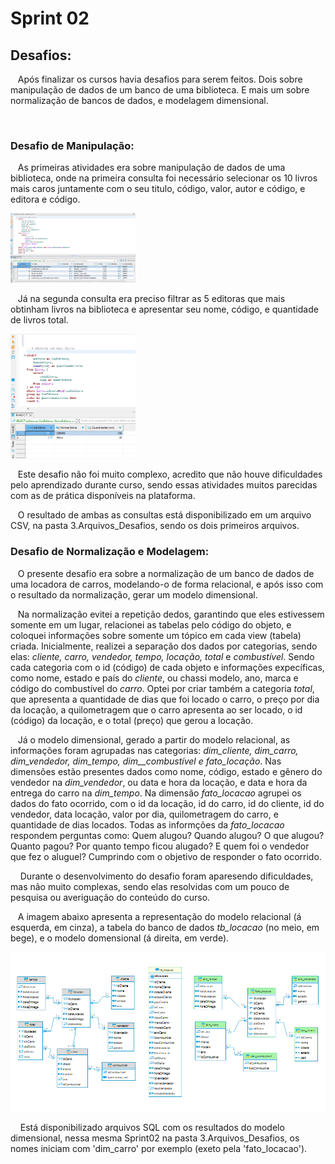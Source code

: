 # Sprint 02
## Desafios:
&nbsp;&nbsp;&nbsp;Após finalizar os cursos havia desafios para serem feitos. Dois sobre manipulação de dados de um banco de uma biblioteca. E mais um sobre normalização de bancos de dados, e modelagem dimensional. <p>
&nbsp;&nbsp;&nbsp; 
<p>
<p>

### Desafio de Manipulação:
&nbsp;&nbsp;&nbsp;As primeiras atividades era sobre manipulação de dados de uma biblioteca, onde na primeira consulta foi necessário selecionar os 10 livros mais caros juntamente com o seu titulo, código, valor, autor e código, e editora e código.
<p>
<img src=../imgs/livrosmaiscaros.png width=200> 
<p>
&nbsp;&nbsp;&nbsp;Já na segunda consulta era preciso filtrar as 5 editoras que mais obtinham livros na biblioteca e apresentar seu nome, código, e quantidade de livros total.
<p>
<img src=../imgs/maislivros.png width=200> <p>
&nbsp;&nbsp;&nbsp;Este desafio não foi muito complexo, acredito que não houve dificuldades pelo aprendizado durante curso, sendo essas atividades muitos parecidas com as de prática disponíveis na plataforma.
<p>&nbsp;&nbsp;&nbsp;O resultado de ambas as consultas está disponibilizado em um arquivo CSV, na pasta 3.Arquivos_Desafios, sendo os dois primeiros arquivos.<p>

### Desafio de Normalização e Modelagem:
&nbsp;&nbsp;&nbsp;O presente desafio era sobre a normalização de um banco de dados de uma locadora de carros, modelando-o de forma relacional, e após isso com o resultado da normalização, gerar um modelo dimensional.
<p>

&nbsp;&nbsp;&nbsp;Na normalização evitei a repetição dedos, garantindo que eles estivessem somente em um lugar, relacionei as tabelas pelo código do objeto, e coloquei informações sobre somente um tópico em cada view (tabela) criada. Inicialmente, realizei a separação dos dados por categorias, sendo elas: _cliente, carro, vendedor, tempo, locação, total_ e _combustível_. Sendo cada categoria com o id (código) de cada objeto e informações expecíficas, como nome, estado e país do _cliente_, ou chassi modelo, ano, marca e código do combustível do _carro_. Optei por criar também a categoria _total_, que apresenta a quantidade de dias que foi locado o carro, o preço por dia da locação, a quilometragem que o carro apresenta ao ser locado, o id (código) da locação, e o total (preço) que gerou a locação.
<p>

&nbsp;&nbsp;&nbsp;Já o modelo dimensional, gerado a partir do modelo relacional, as informações foram agrupadas nas categorias: *dim_cliente, dim_carro, dim_vendedor, dim_tempo, dim__combustível *e* fato_locação*. Nas dimensões estão presentes dados como nome, código, estado e gênero do vendedor na *dim_vendedor*, ou data e hora da locação, e data e hora da entrega do carro na *dim_tempo*. Na dimensão *fato_locacao* agrupei os dados do fato ocorrido, com o id da locação, id do carro, id do cliente, id do vendedor, data locação, valor por dia, quilometragem do carro, e quantidade de dias locados. Todas as informções da *fato_locacao* respondem perguntas como: Quem alugou? Quando alugou? O que alugou? Quanto pagou? Por quanto tempo ficou alugado? E quem foi o vendedor que fez o aluguel? Cumprindo com o objetivo de responder o fato ocorrido. <p>
&nbsp;&nbsp;&nbsp; Durante o desenvolvimento do desafio foram aparesendo dificuldades, mas não muito complexas, sendo elas resolvidas com um pouco de pesquisa ou averiguação do conteúdo do curso.

&nbsp;&nbsp;&nbsp;A imagem abaixo apresenta a representação do modelo relacional (á esquerda, em cinza), a tabela do banco de dados *tb_locacao* (no meio, em bege), e o modelo domensional (á direita, em verde). <p>
<img src=../imgs/ModeloRelacional_e_Dimencinal.png width=600> <p>
&nbsp;&nbsp;&nbsp; Está disponibilizado arquivos SQL com os resultados do modelo dimensional, nessa mesma Sprint02 na pasta 3.Arquivos_Desafios, os nomes iniciam com 'dim_carro' por exemplo (exeto pela 'fato_locacao').
